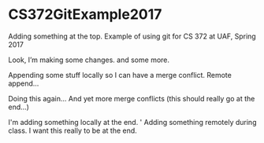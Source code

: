 # CS372GitExample2017
Adding something at the top.
Example of using git for CS 372 at UAF, Spring 2017

Look, I’m making some changes.
and some more.

Appending some stuff locally so I can have a merge conflict.
Remote append...

Doing this again...
And yet more merge conflicts (this should really go at the end...)

I'm adding something locally at the end.
'
Adding something remotely during class. I want this really to be at the end.
